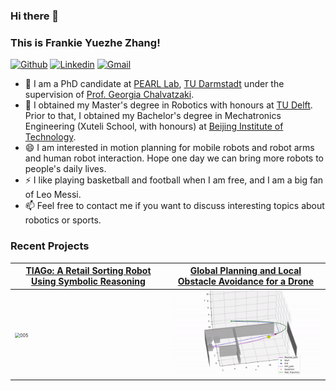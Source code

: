 ### Hi there 👋
### This is Frankie Yuezhe Zhang!

[![Github](https://img.shields.io/badge/-Github-000?style=flat&logo=Github&logoColor=white)](https://github.com/yuezhezhang)
[![Linkedin](https://img.shields.io/badge/-LinkedIn-blue?style=flat&logo=Linkedin&logoColor=white)](https://www.linkedin.com/in/yuezhe-frankie-zhang-a36b35197/)
[![Gmail](https://img.shields.io/badge/-Gmail-c14438?style=flat&logo=Gmail&logoColor=white)](mailto:zyz994141@gmail.com)

- 🔭 I am a PhD candidate at [PEARL Lab](https://pearl-lab.com/), [TU Darmstadt](https://www.tu-darmstadt.de/) under the supervision of [Prof. Georgia Chalvatzaki](https://pearl-lab.com/people/georgia-chalvatzaki/).
- 🌱 I obtained my Master's degree in Robotics with honours at [TU Delft](https://www.tudelft.nl/en/). Prior to that, I obtained my Bachelor's degree in Mechatronics Engineering (Xuteli School, with honours) at [Beijing Institute of Technology](https://english.bit.edu.cn/).
- 😄 I am interested in motion planning for mobile robots and robot arms and human robot interaction. Hope one day we can bring more robots to people's daily lives.
- ⚡  I like playing basketball and football when I am free, and I am a big fan of Leo Messi.
- 📫 Feel free to contact me if you want to discuss interesting topics about robotics or sports.

### Recent Projects
<!--
#### Global Planning and Local Obstacle Avoidance for a Drone
The draft paper can be found [here](https://www.researchgate.net/publication/358573208_Planning_Algorithm_for_a_Quadrotor_Drone).


![fig](https://github.com/yuezhezhang/yuezhezhang/blob/main/images/RO47005.gif)

#### 3D Pedestrian Detection based on Multiple Sensors
![fig](https://github.com/yuezhezhang/yuezhezhang/blob/main/images/RO47004.gif)
-->

| [TIAGo: A Retail Sorting Robot Using Symbolic Reasoning](https://www.researchgate.net/publication/359802991_TIAGo_A_Sorting_Robot_for_Hagelslag)  | [Global Planning and Local Obstacle Avoidance for a Drone](https://github.com/Ruben-MR/Quadrotor_3D_planning_control) |
|---|---|
<img src="./images/RO47014.gif" alt="005" style="zoom: 50%;" /> | <img src="./images/RO47005.gif" alt="004" style="zoom: 50%;" /> |

<!--
| [Global Planning and Local Obstacle Avoidance for a Drone](https://github.com/Ruben-MR/Quadrotor_3D_planning_control) | 3D Pedestrian Detection based on Multiple Sensors |
|---|---|
<img src="./images/RO47005.gif" alt="005" style="zoom: 50%;" /> | <img src="./images/RO47004.gif" alt="004" style="zoom: 50%;" /> |

[![Frankie's github stats](https://github-readme-stats.vercel.app/api?username=yuezhezhang&count_private=true&show_icons=true&theme=solarized-light)](https://github.com/anuraghazra/github-readme-stats)

**yuezhezhang/yuezhezhang** is a ✨ _special_ ✨ repository because its `README.md` (this file) appears on your GitHub profile.

Here are some ideas to get you started:

- 🔭 I’m currently working on ...
- 🌱 I’m currently learning ...
- 👯 I’m looking to collaborate on ...
- 🤔 I’m looking for help with ...
- 💬 Ask me about ...
- 📫 How to reach me: ...
- 😄 Pronouns: ...
- ⚡ Fun fact: ...
-->
